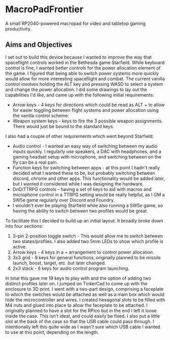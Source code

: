 # MacroPadFrontier
A small RP2040-powered macropad for video and tabletop gaming productivity.

## Aims and Objectives

I set out to build this device because I wanted to improve the way that spaceflight controls worked in the Bethesda game Starfield. While keyboard control is fine, I wanted better controls for the power allocation element of the game. I figured that being able to switch power systems more quickly would allow for more interesting spaceflight and combat. The current vanilla control involves holding the ALT key and pressing WASD to select a system and change the power allocation. I did some drawings to lay out the capabilities I'd like, and came up with the following initial requirements:

* Arrow keys - 4 keys for directions which could be read as ALT + <WASD> to allow for easier toggling between flight systems and power allocation using the vanilla control scheme.
* Weapon system keys - keys to fire the 3 possible weapon assignments. There would just be bound to the standard keys.

I also had a couple of other requirements which went beyond Starfield:
* Audio control - I wanted an easy way of switching between my audio inputs quickly. I regularly use speakers, a DAC with headphones, and a gaming headset setup with microphone, and switching between on the fly can be a real pain.
* Function keys for switching between apps - at this point I hadn't really decided what I wanted these to be, but probably switching between discord, chrome and other apps. This functionality would be added later, but I wanted it considered while I was designing the hardware.
* DnD/TTRPG controls - having a set of keys to aid with macros and microphone control in a TTRPG setting would be really helpful, as I GM a SW5e game regularly over Discord and Foundry.
* I wouldn't ever be playing Starfield while also running a SW5e game, so having the ability to switch between two profiles would be great. 

To facilitate this I decided to build up an initial layout. It broadly broke down into four sections:
1. 3-pin 2-position toggle switch - This would allow me to switch between two states/profiles. I also added two 5mm LEDs to show which profile is active. 
2. Arrow keys - 4 keys in a + arrangement to control power allocation.
3. 3x3 grid - 9 keys for general functions, originally planned to be missile launch, boost, target, etc. but later changed.
4. 2x3 stack - 6 keys for audio control program launching.

In total this gave me 19 keys to play with and the option of adding two distinct profiles later on. I jumped on TinkerCad to come up with the enclosure to 3D print. I went with a two-part design, comprising a faceplate to which the switches would be attached as well as a main box which would hide the microcontroller and wires. I created hexagonal slots to be filled with M4 nuts and glued into place to allow the faceplate to be attached. I originally planned to have a slot for the RPico but in the end I left it loose inside the case. This isn't ideal, and could easily be fixed. I also put a little slot at the back of the case so that the USB cable could pass through. I intentionally left this quite wide as I wasn't sure which USB cable I wanted to use at this point, depending on the length. 
<image>


